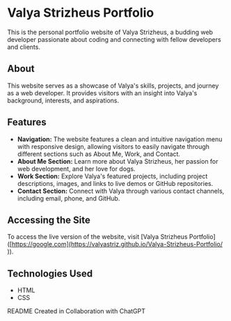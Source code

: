 # Valya Strizheus Portfolio

This is the personal portfolio website of Valya Strizheus, a budding web developer passionate about coding and connecting with fellow developers and clients.

## About

This website serves as a showcase of Valya's skills, projects, and journey as a web developer. It provides visitors with an insight into Valya's background, interests, and aspirations.

## Features

- **Navigation:** The website features a clean and intuitive navigation menu with responsive design, allowing visitors to easily navigate through different sections such as About Me, Work, and Contact.
- **About Me Section:** Learn more about Valya Strizheus, her passion for web development, and her love for dogs.
- **Work Section:** Explore Valya's featured projects, including project descriptions, images, and links to live demos or GitHub repositories.
- **Contact Section:** Connect with Valya through various contact channels, including email, phone, and GitHub.

## Accessing the Site

To access the live version of the website, visit [Valya Strizheus Portfolio]([https://google.com](https://valyastriz.github.io/Valya-Strizheus-Portfolio/
)).

## Technologies Used

- HTML
- CSS

README Created in Collaboration with ChatGPT
